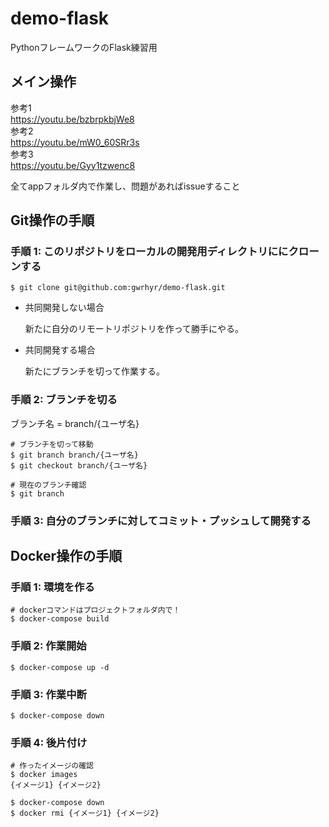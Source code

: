 # demo-flask

PythonフレームワークのFlask練習用

## メイン操作

参考1  
https://youtu.be/bzbrpkbjWe8  
参考2  
https://youtu.be/mW0_60SRr3s  
参考3  
https://youtu.be/Gyy1tzwenc8

全てappフォルダ内で作業し、問題があればissueすること

## Git操作の手順

### 手順 1: このリポジトリをローカルの開発用ディレクトリににクローンする

```
$ git clone git@github.com:gwrhyr/demo-flask.git
```

* 共同開発しない場合

    新たに自分のリモートリポジトリを作って勝手にやる。

* 共同開発する場合

    新たにブランチを切って作業する。

### 手順 2: ブランチを切る

ブランチ名 = branch/{ユーザ名}

```
# ブランチを切って移動
$ git branch branch/{ユーザ名}
$ git checkout branch/{ユーザ名}

# 現在のブランチ確認
$ git branch
```

### 手順 3: 自分のブランチに対してコミット・プッシュして開発する

## Docker操作の手順

### 手順 1: 環境を作る

```
# dockerコマンドはプロジェクトフォルダ内で！
$ docker-compose build
```

### 手順 2: 作業開始

```
$ docker-compose up -d
```

### 手順 3: 作業中断

```
$ docker-compose down
```

### 手順 4: 後片付け

```
# 作ったイメージの確認
$ docker images
{イメージ1} {イメージ2}

$ docker-compose down
$ docker rmi {イメージ1} {イメージ2}
```
